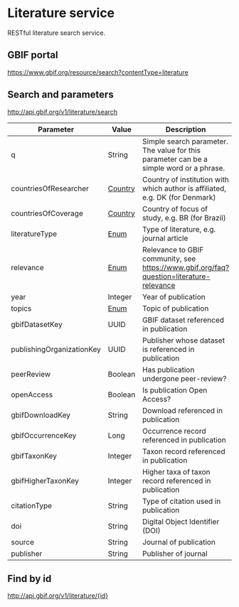 # Literature service

RESTful literature search service.


## GBIF portal

https://www.gbif.org/resource/search?contentType=literature

## Search and parameters

http://api.gbif.org/v1/literature/search


| Parameter                 | Value                                                                                                      | Description                                                                             |
|---------------------------|------------------------------------------------------------------------------------------------------------|-----------------------------------------------------------------------------------------|
| q                         | String                                                                                                     | Simple search parameter. The value for this parameter can be a simple word or a phrase. |
| countriesOfResearcher     | [Country](https://github.com/gbif/gbif-api/blob/master/src/main/java/org/gbif/api/vocabulary/Country.java) | Country of institution with which author is affiliated, e.g. DK (for Denmark)           |
| countriesOfCoverage       | [Country](https://github.com/gbif/gbif-api/blob/master/src/main/java/org/gbif/api/vocabulary/Country.java) | Country of focus of study, e.g. BR (for Brazil)                                         |
| literatureType            | [Enum](src/main/java/org/gbif/literature/api/LiteratureType.java)                                          | Type of literature, e.g. journal article                                                |
| relevance                 | [Enum](src/main/java/org/gbif/literature/api/Relevance.java)                                               | Relevance to GBIF community, see https://www.gbif.org/faq?question=literature-relevance |
| year                      | Integer                                                                                                    | Year of publication                                                                     |
| topics                    | [Enum](src/main/java/org/gbif/literature/api/Topic.java)                                                   | Topic of publication                                                                    |
| gbifDatasetKey            | UUID                                                                                                       | GBIF dataset referenced in publication                                                  |
| publishingOrganizationKey | UUID                                                                                                       | Publisher whose dataset is referenced in publication                                    |
| peerReview                | Boolean                                                                                                    | Has publication undergone peer-review?                                                  |
| openAccess                | Boolean                                                                                                    | Is publication Open Access?                                                             |
| gbifDownloadKey           | String                                                                                                     | Download referenced in publication                                                      |
| gbifOccurrenceKey         | Long                                                                                                       | Occurrence record referenced in publication                                             |
| gbifTaxonKey              | Integer                                                                                                    | Taxon record referenced in publication                                                  |
| gbifHigherTaxonKey        | Integer                                                                                                    | Higher taxa of taxon record referenced in publication                                   |
| citationType              | String                                                                                                     | Type of citation used in publication                                                    |
| doi                       | String                                                                                                     | Digital Object Identifier (DOI)                                                         |
| source                    | String                                                                                                     | Journal of publication                                                                  |
| publisher                 | String                                                                                                     | Publisher of journal                                                                    |


## Find by id

http://api.gbif.org/v1/literature/{id}
